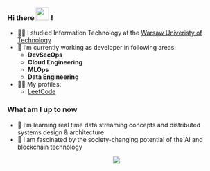 ### Hi there <img src="https://media.giphy.com/media/hvRJCLFzcasrR4ia7z/giphy.gif" width="30"> !

<!--
**gardnerdev/gardnerdev** is a ✨ _special_ ✨ repository because its `README.md` (this file) appears on your GitHub profile.

Here are some ideas to get you started:
-->
- :man_student: I studied Information Technology at the [Warsaw Univeristy of Technology](https://www.pw.edu.pl/engpw)
- 🔭 I’m currently working as developer in following areas:
  * **DevSecOps**
  * **Cloud Engineering**
  * **MLOps**
  * **Data Engineering**
- :man_technologist: My profiles:
  * [LeetCode](https://leetcode.com/rchojn/)

### What am I up to now
- 🌱 I’m learning real time data streaming concepts and distributed systems design & architecture
-  :link: I am fascinated by the society-changing potential of the  AI and blockchain technology

<p align="center">
  <img src="https://github-readme-stats.vercel.app/api?username=rchojn&show_icons=true&custom_title=Github%20Stats&theme=dracula">
</p>
